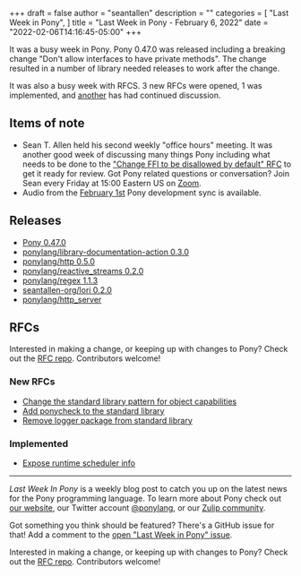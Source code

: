 +++
draft = false
author = "seantallen"
description = ""
categories = [
    "Last Week in Pony",
]
title = "Last Week in Pony - February 6, 2022"
date = "2022-02-06T14:16:45-05:00"
+++

It was a busy week in Pony. Pony 0.47.0 was released including a breaking change "Don't allow interfaces to have private methods". The change resulted in a number of library needed releases to work after the change.

It was also a busy week with RFCS. 3 new RFCs were opened, 1 was implemented, and [another](https://github.com/ponylang/rfcs/pull/193) has had continued discussion.

<!--more-->

## Items of note

- Sean T. Allen held his second weekly "office hours" meeting. It was another good week of discussing many things Pony including what needs to be done to the ["Change FFI to be disallowed by default" RFC](https://github.com/ponylang/rfcs/pull/195) to get it ready for review. Got Pony related questions or conversation? Join Sean every Friday at 15:00 Eastern US on [Zoom](https://us02web.zoom.us/j/77752669310?pwd=bSSyWWTduqMRfdvEpEBo9DICCDjxWA.1).
- Audio from the [February 1st](https://sync-recordings.ponylang.io/r/2022_02_01.m4a) Pony development sync is available.

## Releases

- [Pony 0.47.0](https://github.com/ponylang/ponyc/releases/tag/0.47.0)
- [ponylang/library-documentation-action 0.3.0](https://github.com/ponylang/library-documentation-action/releases/tag/0.3.0)
- [ponylang/http 0.5.0](https://github.com/ponylang/http/releases/tag/0.5.0)
- [ponylang/reactive_streams 0.2.0](https://github.com/ponylang/reactive_streams/releases/tag/0.2.0)
- [ponylang/regex 1.1.3](https://github.com/ponylang/regex/releases/tag/1.1.3)
- [seantallen-org/lori 0.2.0](https://github.com/seantallen-org/lori/releases/tag/0.2.0)
- [ponylang/http_server](https://github.com/ponylang/http_server/releases/tag/0.4.0)

## RFCs

Interested in making a change, or keeping up with changes to Pony? Check out the [RFC repo](https://github.com/ponylang/rfcs). Contributors welcome!

### New RFCs

- [Change the standard library pattern for object capabilities](https://github.com/ponylang/rfcs/pull/196)
- [Add ponycheck to the standard library](https://github.com/ponylang/rfcs/pull/197)
- [Remove logger package from standard library](https://github.com/ponylang/rfcs/pull/198)

### Implemented

- [Expose runtime scheduler info](https://github.com/ponylang/rfcs/pull/194)

---

_Last Week In Pony_ is a weekly blog post to catch you up on the latest news for the Pony programming language. To learn more about Pony check out [our website](https://ponylang.io), our Twitter account [@ponylang](https://twitter.com/ponylang), or our [Zulip community](https://ponylang.zulipchat.com).

Got something you think should be featured? There's a GitHub issue for that! Add a comment to the [open "Last Week in Pony" issue](https://github.com/ponylang/ponylang.github.io/issues?q=is%3Aissue+is%3Aopen+label%3Alast-week-in-pony).

Interested in making a change, or keeping up with changes to Pony? Check out the [RFC repo](https://github.com/ponylang/rfcs). Contributors welcome!
